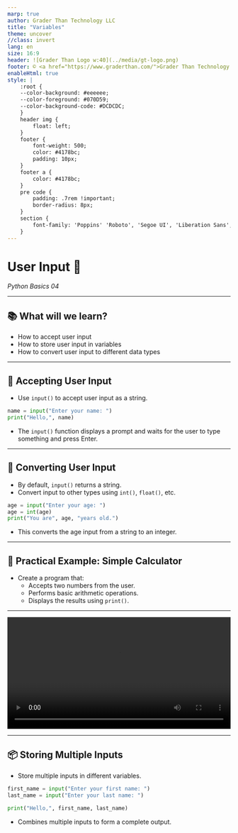 ```yaml
---
marp: true
author: Grader Than Technology LLC
title: "Variables"
theme: uncover
//class: invert
lang: en
size: 16:9
header: ![Grader Than Logo w:40](../media/gt-logo.png)
footer: © <a href="https://www.graderthan.com/">Grader Than Technology LLC</a>
enableHtml: true
style: |
    :root {
    --color-background: #eeeeee;
    --color-foreground: #070D59;
    --color-background-code: #DCDCDC;
    }
    header img {
        float: left;
    }
    footer {
        font-weight: 500;
        color: #4178bc;
        padding: 10px;
    }
    footer a {
        color: #4178bc;
    }
    pre code {
        padding: .7rem !important;
        border-radius: 8px;
    }
    section {
        font-family: 'Poppins' 'Roboto', 'Segoe UI', 'Liberation Sans', 'Helvetica', 'Arial', sans-serif;
    }
---
```

# User Input 📝

*Python Basics 04*

---

## 📚 What will we learn?

- How to accept user input
- How to store user input in variables
- How to convert user input to different data types

---

## 📝 Accepting User Input

- Use `input()` to accept user input as a string.

```python
name = input("Enter your name: ")
print("Hello,", name)
```

- The `input()` function displays a prompt and waits for the user to type something and press Enter.

<!-- 
- Explain that `input("Enter your name: ")` asks the user to type their name.
- `print("Hello,", name)` shows how to use the input value.
-->

---

## 🔄 Converting User Input

- By default, `input()` returns a string.
- Convert input to other types using `int()`, `float()`, etc.

```python
age = input("Enter your age: ")
age = int(age)
print("You are", age, "years old.")
```

- This converts the age input from a string to an integer.

<!-- 
- Highlight that input is initially a string and needs conversion to other types.
- Show an example of converting a string to an integer.
-->

---

## 🧪 Practical Example: Simple Calculator

- Create a program that:
  - Accepts two numbers from the user.
  - Performs basic arithmetic operations.
  - Displays the results using `print()`.

<!-- 
- Encourage students to apply what they’ve learned by creating a simple calculator program.
- Guide them through accepting user input, converting it, and performing arithmetic operations.
- Emphasize the importance of practicing these concepts to solidify understanding.
-->

---
<!-- _footer: ""  -->
<!-- _header: "" -->

<video src="../media/user_input.mp4" controls width="100%"></video>

---
## 📦 Storing Multiple Inputs

- Store multiple inputs in different variables.

```python
first_name = input("Enter your first name: ")
last_name = input("Enter your last name: ")

print("Hello,", first_name, last_name)
```

- Combines multiple inputs to form a complete output.

<!-- 
- Show how to store and use multiple pieces of input data.
- Emphasize combining inputs to create a complete message.
-->
